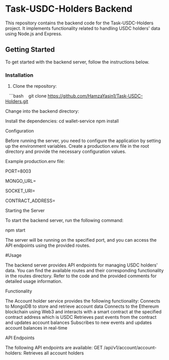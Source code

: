 <!-- Install dependencies:
cd wallet-service
npm install


Set up environment variables:

NODE_ENV=development
PORT=8003
MONGO_URL=<your-mongodb-connection-url>
SOCKET_URI=<your-socket-uri>
CONTRACT_ADDRESS=<your-contract-address>

npm start


Functionality
The Account holder service provides the following functionality:

Connects to MongoDB to store and retrieve account data
Connects to the Ethereum blockchain using Web3 and interacts with a smart contract at the specified contract address which is USDC
Retrieves past events from the contract and updates account balances
Subscribes to new events and updates account balances in real-time


API Endpoints
The following API endpoints are available:

GET /api/v1/account/account-holders: Retrieves all account holders



[9:37 pm] Fahad Aziz -->




# Task-USDC-Holders Backend

This repository contains the backend code for the Task-USDC-Holders project. It implements functionality related to handling USDC holders' data using Node.js and Express.
## Getting Started
To get started with the backend server, follow the instructions below.

### Installation
1. Clone the repository:

   ```bash
   git clone https://github.com/HamzaYasin1/Task-USDC-Holders.git

Change into the backend directory:

Install the dependencies:
cd wallet-service
npm install

Configuration

Before running the server, you need to configure the application by setting up the environment variables. Create a production.env file in the root directory and provide the necessary configuration values.

Example production.env file:

PORT=8003

MONGO_URL=<MongoDB connection URL>

SOCKET_URI=<WebSocket provider URI>

CONTRACT_ADDRESS=<USDC contract address>

Starting the Server

To start the backend server, run the following command:

npm start

The server will be running on the specified port, and you can access the API endpoints using the provided routes.

#Usage

The backend server provides API endpoints for managing USDC holders' data. You can find the available routes and their corresponding functionality in the routes directory. Refer to the code and the provided comments for detailed usage information.

Functionality

The Account holder service provides the following functionality:
Connects to MongoDB to store and retrieve account data
Connects to the Ethereum blockchain using Web3 and interacts with a smart contract at the specified contract address which is USDC
Retrieves past events from the contract and updates account balances
Subscribes to new events and updates account balances in real-time


API Endpoints

The following API endpoints are available:
GET /api/v1/account/account-holders: 
Retrieves all account holders
 







